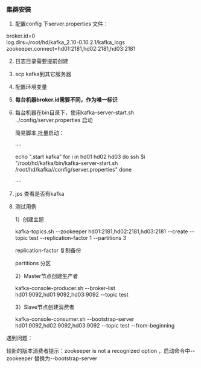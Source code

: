 ### 集群安裝

1. 配置config 下server.properties 文件：

broker.id=0  
log.dirs=/root/hd/kafka_2.10-0.10.2.1/kafka_logs
zookeeper.connect=hd01:2181,hd02:2181,hd03:2181

2. 日志目录需要提前创建

3. scp kafka到其它服务器

4. 配置环境变量

5. **每台机器broker.id需要不同，作为唯一标识**

6. 每台机器在bin目录下，使用kafka-server-start.sh ../config/server.properties 启动

   简易脚本,批量启动：

   ····

   echo ".start kafka"
   for i in hd01 hd02 hd03
   do
   ssh $i "/root/hd/kafka/bin/kafka-server-start.sh /root/hd/kafka//config/server.properties"
   done

   ····

7. jps 查看是否有kafka

8. 测试用例

   1）创建主题

   kafka-topics.sh --zookeeper hd01:2181,hd02:2181,hd03:2181 --create --topic test --replication-factor 1 --partitions 3

   replication-factor 复制备份

   partitions 分区

   2）Master节点创建生产者

   kafka-console-producer.sh --broker-list hd01:9092,hd01:9092,hd03:9092 --topic test

   3）Slave节点创建消费者  

   kafka-console-consumer.sh --bootstrap-server  hd01:9092,hd02:9092,hd03:9092  --topic test  --from-beginning

遇到问题：

较新的版本消费者提示：zookeeper is not a recognized option  ，启动命令中--zookeeper 替换为--bootstrap-server  